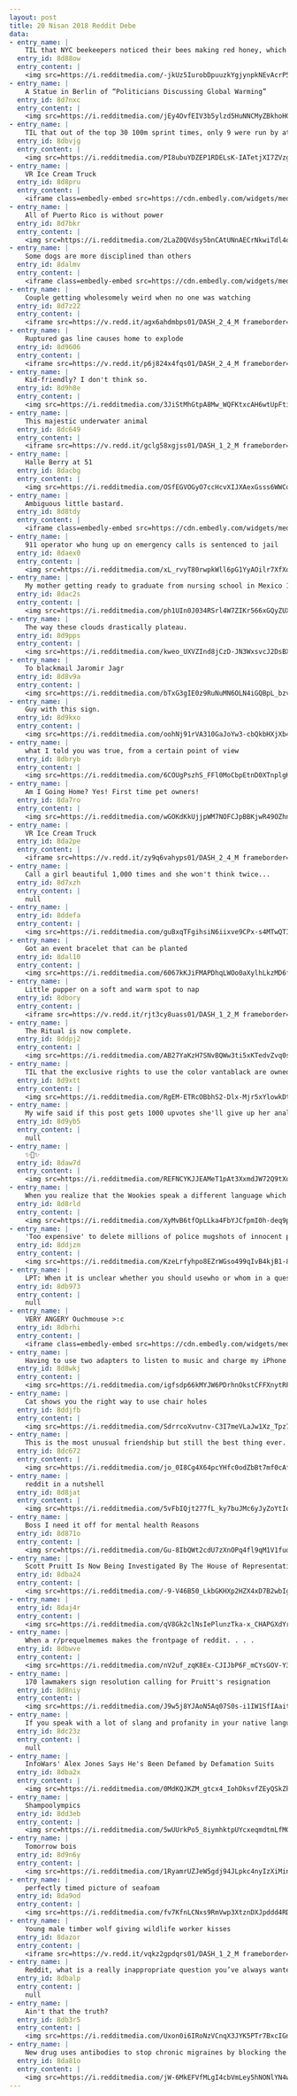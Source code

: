 ```yaml
---
layout: post
title: 20 Nisan 2018 Reddit Debe
data:
- entry_name: |
    TIL that NYC beekeepers noticed their bees making red honey, which led to an investigation that ultimately exposed the city's largest marijuana farm in the basement of a Brooklyn cherry factory
  entry_id: 8d88ow
  entry_content: |
    <img src=https://i.redditmedia.com/-jkUz5IurobDpuuzkYgjynpkNEvAcrP5R6BHAFPbA2I.jpg?s=c0a597ef39a5d1e9662c1537481523d7 frameborder=0>
- entry_name: |
    A Statue in Berlin of “Politicians Discussing Global Warming”
  entry_id: 8d7nxc
  entry_content: |
    <img src=https://i.redditmedia.com/jEy4OvfEIV3b5ylzd5HuNNCMyZBkhoHG2gxjPVylNtM.jpg?s=9d14ba42c821932ca24c246f903a8d2c frameborder=0>
- entry_name: |
    TIL that out of the top 30 100m sprint times, only 9 were run by athletes not associated with doping, all 9 are by Usain Bolt.
  entry_id: 8dbvjg
  entry_content: |
    <img src=https://i.redditmedia.com/PI8ubuYDZEP1RDELsK-IATetjXI7ZVzg1is-Siq1lPU.jpg?s=2f8029650d1edae83e12bd8a08160829 frameborder=0>
- entry_name: |
    VR Ice Cream Truck
  entry_id: 8d8pru
  entry_content: |
    <iframe class=embedly-embed src=https://cdn.embedly.com/widgets/media.html?src=https%3A%2F%2Fgfycat.com%2Fifr%2FWhisperedBonyBuffalo&url=https%3A%2F%2Fgfycat.com%2FWhisperedBonyBuffalo&image=https%3A%2F%2Fthumbs.gfycat.com%2FWhisperedBonyBuffalo-size_restricted.gif&key=522baf40bd3911e08d854040d3dc5c07&type=text%2Fhtml&schema=gfycat width=600 height=450 scrolling=no frameborder=0 allowfullscreen></iframe>
- entry_name: |
    All of Puerto Rico is without power
  entry_id: 8d7bkr
  entry_content: |
    <img src=https://i.redditmedia.com/2LaZ0QVdsy5bnCAtUNnAECrNkwiTdl4qG5UWXuz4b-E.jpg?s=cf310616f07570f8d6e58844f6affea0 frameborder=0>
- entry_name: |
    Some dogs are more disciplined than others
  entry_id: 8dalmv
  entry_content: |
    <iframe class=embedly-embed src=https://cdn.embedly.com/widgets/media.html?src=https%3A%2F%2Fgfycat.com%2Fifr%2FDearDazzlingBlacknorwegianelkhound&url=https%3A%2F%2Fgfycat.com%2FDearDazzlingBlacknorwegianelkhound&image=https%3A%2F%2Fthumbs.gfycat.com%2FDearDazzlingBlacknorwegianelkhound-size_restricted.gif&key=522baf40bd3911e08d854040d3dc5c07&type=text%2Fhtml&schema=gfycat width=600 height=450 scrolling=no frameborder=0 allowfullscreen></iframe>
- entry_name: |
    Couple getting wholesomely weird when no one was watching
  entry_id: 8d7z22
  entry_content: |
    <iframe src=https://v.redd.it/agx6ahdmbps01/DASH_2_4_M frameborder=0></iframe>
- entry_name: |
    Ruptured gas line causes home to explode
  entry_id: 8d9606
  entry_content: |
    <iframe src=https://v.redd.it/p6j824x4fqs01/DASH_2_4_M frameborder=0></iframe>
- entry_name: |
    Kid-friendly? I don't think so.
  entry_id: 8d9h8e
  entry_content: |
    <img src=https://i.redditmedia.com/3JiStMhGtpA8Mw_WQFKtxcAH6wtUpFtiR10gSrwGdg8.jpg?s=f2f7ee0f8d43562757474ed93ef10c72 frameborder=0>
- entry_name: |
    This majestic underwater animal
  entry_id: 8dc649
  entry_content: |
    <iframe src=https://v.redd.it/gclg58xgjss01/DASH_1_2_M frameborder=0></iframe>
- entry_name: |
    Halle Berry at 51
  entry_id: 8dacbg
  entry_content: |
    <img src=https://i.redditmedia.com/OSfEGVOGyO7ccHcvXIJXAexGsss6WWCqmAYs9p2iWQE.jpg?s=de408f3d092de9e2fd271a73b6549e48 frameborder=0>
- entry_name: |
    Ambiguous little bastard.
  entry_id: 8d8tdy
  entry_content: |
    <iframe class=embedly-embed src=https://cdn.embedly.com/widgets/media.html?src=https%3A%2F%2Fgfycat.com%2Fifr%2FGracefulWhoppingLeafcutterant&url=https%3A%2F%2Fgfycat.com%2FGracefulWhoppingLeafcutterant&image=https%3A%2F%2Fthumbs.gfycat.com%2FGracefulWhoppingLeafcutterant-size_restricted.gif&key=522baf40bd3911e08d854040d3dc5c07&type=text%2Fhtml&schema=gfycat width=600 height=600 scrolling=no frameborder=0 allowfullscreen></iframe>
- entry_name: |
    911 operator who hung up on emergency calls is sentenced to jail
  entry_id: 8daex0
  entry_content: |
    <img src=https://i.redditmedia.com/xL_rvyT80rwpkWll6pG1YyAOilr7XfXoMLU02AxNbxc.jpg?s=393bc0406d629d332b00afe22825520b frameborder=0>
- entry_name: |
    My mother getting ready to graduate from nursing school in Mexico 1969
  entry_id: 8dac2s
  entry_content: |
    <img src=https://i.redditmedia.com/ph1UIn0J034RSrl4W7ZIKr566xGQyZUX0dPqddZcS7g.jpg?s=efb1aefc83fe7a1cf86e22fa1dbd6117 frameborder=0>
- entry_name: |
    The way these clouds drastically plateau.
  entry_id: 8d9pps
  entry_content: |
    <img src=https://i.redditmedia.com/kweo_UXVZInd8jCzD-JN3WxsvcJ2DsBXbL6DBTYXTww.jpg?s=f16fae4e60dd79be58ee8df074a29fa4 frameborder=0>
- entry_name: |
    To blackmail Jaromir Jagr
  entry_id: 8d8v9a
  entry_content: |
    <img src=https://i.redditmedia.com/bTxG3gIE0z9RuNuMN6OLN4iGQBpL_bzvkfuA1m95Pko.jpg?s=941420ea44b8e0942eeba4b7738a96a1 frameborder=0>
- entry_name: |
    Guy with this sign.
  entry_id: 8d9kxo
  entry_content: |
    <img src=https://i.redditmedia.com/oohNj91rVA310GaJoYw3-cbQkbHXjXb485i7Ka_upcI.jpg?s=6a2697cdacadd3841b49e56513797642 frameborder=0>
- entry_name: |
    what I told you was true, from a certain point of view
  entry_id: 8dbryb
  entry_content: |
    <img src=https://i.redditmedia.com/6COUgPszhS_FFl0MoCbpEtnD0XTnplgKOGBbS48udhU.png?s=9e1925390c724d6cff0745868922374d frameborder=0>
- entry_name: |
    Am I Going Home? Yes! First time pet owners!
  entry_id: 8da7ro
  entry_content: |
    <img src=https://i.redditmedia.com/wGOKdKkUjjpWM7NOFCJpBBKjwR49OZhnnACq-hTm2QQ.jpg?s=ca4e839f2e8d08fc094e79628410825c frameborder=0>
- entry_name: |
    VR Ice Cream Truck
  entry_id: 8da2pe
  entry_content: |
    <iframe src=https://v.redd.it/zy9q6vahyps01/DASH_2_4_M frameborder=0></iframe>
- entry_name: |
    Call a girl beautiful 1,000 times and she won't think twice...
  entry_id: 8d7xzh
  entry_content: |
    null
- entry_name: |
  entry_id: 8ddefa
  entry_content: |
    <img src=https://i.redditmedia.com/guBxqTFgihsiN6iixve9CPx-s4MTwQTIjIoJOcI6cQY.jpg?s=658b44546fa221d91ecee128536a2f74 frameborder=0>
- entry_name: |
    Got an event bracelet that can be planted
  entry_id: 8dal10
  entry_content: |
    <img src=https://i.redditmedia.com/6067kKJiFMAPDhqLWOo0aXylhLkzMD6fzqdRaKttCoY.jpg?s=cf37bb5e0f761b21c242b9193870c830 frameborder=0>
- entry_name: |
    Little pupper on a soft and warm spot to nap
  entry_id: 8dbory
  entry_content: |
    <iframe src=https://v.redd.it/rjt3cy8uass01/DASH_1_2_M frameborder=0></iframe>
- entry_name: |
    The Ritual is now complete.
  entry_id: 8ddpj2
  entry_content: |
    <img src=https://i.redditmedia.com/AB27YaKzH7SNvBQWw3ti5xKTedvZvq0s_K1YeWs40WU.jpg?s=f4e58bf70d8e275e4b2dd865559f928f frameborder=0>
- entry_name: |
    TIL that the exclusive rights to use the color vantablack are owned by artist Anish Kapoor and nobody else is allowed to use it. As a revenge, another artist created the pinkest pink which everyone is allowed to use, except Anish
  entry_id: 8d9xtt
  entry_content: |
    <img src=https://i.redditmedia.com/RgEM-ETRcOBbhS2-Dlx-Mjr5xYlowkDt8Wp3Imde6Oc.jpg?s=9cdbc650d3a088481f5743cd4d2f03bb frameborder=0>
- entry_name: |
    My wife said if this post gets 1000 upvotes she'll give up her anal virginity tonight!
  entry_id: 8d9yb5
  entry_content: |
    null
- entry_name: |
    ✨🐴✨
  entry_id: 8daw7d
  entry_content: |
    <img src=https://i.redditmedia.com/REFNCYKJJEAMeT1pAt3XxmdJW72Q9tXoTzoFme7DNHw.jpg?s=f49a193f6998b5c343fd3a04bdd3eed1 frameborder=0>
- entry_name: |
    When you realize that the Wookies speak a different language which has no subtitles, thus you can slap any quote on them and increase the meme material.
  entry_id: 8d8rld
  entry_content: |
    <img src=https://i.redditmedia.com/XyMvB6tfOpLLka4FbYJCfpmI0h-deq9psZMO_N5BBMI.png?s=1a5ee4014b000b79b9f363ec6aa625d3 frameborder=0>
- entry_name: |
    'Too expensive' to delete millions of police mugshots of innocent people, minister claims. Up to 20m facial images are retained - six years after High Court ruling that the practice is unlawful because of the 'risk of stigmatisation'.
  entry_id: 8ddjzm
  entry_content: |
    <img src=https://i.redditmedia.com/KzeLrfyhpo8EZrWGso499qIvB4kjB1-8RUqwLB_DvC8.jpg?s=038160731c9a3796c0d47542cf62864d frameborder=0>
- entry_name: |
    LPT: When it is unclear whether you should usewho or whom in a question, pay attention to the potential answer. If he sounds right in the answer then who is usually correct. If him sounds right in the answer then whom is usually correct.
  entry_id: 8db973
  entry_content: |
    null
- entry_name: |
    VERY ANGERY Ouchmouse >:c
  entry_id: 8dbrhi
  entry_content: |
    <iframe class=embedly-embed src=https://cdn.embedly.com/widgets/media.html?src=https%3A%2F%2Fgfycat.com%2Fifr%2FMeatyChubbyAmericanshorthair&url=https%3A%2F%2Fgfycat.com%2FMeatyChubbyAmericanshorthair&image=https%3A%2F%2Fthumbs.gfycat.com%2FMeatyChubbyAmericanshorthair-size_restricted.gif&key=2aa3c4d5f3de4f5b9120b660ad850dc9&type=text%2Fhtml&schema=gfycat width=600 height=600 scrolling=no frameborder=0 allowfullscreen></iframe>
- entry_name: |
    Having to use two adapters to listen to music and charge my iPhone 7
  entry_id: 8d8wkj
  entry_content: |
    <img src=https://i.redditmedia.com/igfsdp66kMYJW6PDrhnOkstCFFXnytRFYS0GQjaKS9E.jpg?s=02425ce6d2d2b8388325a048137d42d8 frameborder=0>
- entry_name: |
    Cat shows you the right way to use chair holes
  entry_id: 8ddjfb
  entry_content: |
    <img src=https://i.redditmedia.com/SdrrcoXvutnv-C3I7meVLaJw1Xz_Tpz7-4IyJv227C8.jpg?s=e40f89370cda27bf9cb49a8fb8c97907 frameborder=0>
- entry_name: |
    This is the most unusual friendship but still the best thing ever.
  entry_id: 8dc672
  entry_content: |
    <img src=https://i.redditmedia.com/jo_0I8Cg4X64pcYHfc0odZbBt7mf0cAfvt7TNcV7Pnk.jpg?s=0ffb1eb2adf434f474fd9f8d95ea27da frameborder=0>
- entry_name: |
    reddit in a nutshell
  entry_id: 8d8jat
  entry_content: |
    <img src=https://i.redditmedia.com/5vFbIQjt277fL_ky7buJMc6yJyZoYtIoIzSAYaMggTQ.png?s=686a2946e4d752b8c1b68cfc5c9f399f frameborder=0>
- entry_name: |
    Boss I need it off for mental health Reasons
  entry_id: 8d871o
  entry_content: |
    <img src=https://i.redditmedia.com/Gu-8IbQWt2cdU7zXnOPq4fl9qM1V1fud8Z9IG9TNsnI.jpg?s=2ad99d23a00d26fe479db15c231f666f frameborder=0>
- entry_name: |
    Scott Pruitt Is Now Being Investigated By The House of Representatives, Senate, White House, Office of Management and Budget, Government Accountability Office, and EPA Inspector General : Congressman Don Beyer
  entry_id: 8dba24
  entry_content: |
    <img src=https://i.redditmedia.com/-9-V46B50_LkbGKHXp2HZX4xD7B2wbIgdN8_Jc8kWrA.jpg?s=6766923598b826bf056c5f1d81c241f1 frameborder=0>
- entry_name: |
  entry_id: 8daj4r
  entry_content: |
    <img src=https://i.redditmedia.com/qV8Gk2clNsIePlunzTka-x_CHAPGXdYrY6P3IMiMa6Y.jpg?s=fb008910724e9d9d51d17497469afade frameborder=0>
- entry_name: |
    When a r/prequelmemes makes the frontpage of reddit. . . .
  entry_id: 8dbwve
  entry_content: |
    <img src=https://i.redditmedia.com/nV2uf_zqK8Ex-CJIJbP6F_mCYsGOV-Y3aZf7a5T5D4c.jpg?s=b605a56514051ccd25b99257095ece89 frameborder=0>
- entry_name: |
    170 lawmakers sign resolution calling for Pruitt's resignation
  entry_id: 8d8niy
  entry_content: |
    <img src=https://i.redditmedia.com/J9w5j8YJAoN5Aq07S0s-i1IW1SfIAaitMWJgagaeUS0.jpg?s=75f52f8cd2cd039c11974e3da5a62e6e frameborder=0>
- entry_name: |
    If you speak with a lot of slang and profanity in your native language, you don't speak the language very well. If you speak with a lot of slang and profanity in a second language, you speak the language excellently.
  entry_id: 8dc23z
  entry_content: |
    null
- entry_name: |
    InfoWars' Alex Jones Says He's Been Defamed by Defamation Suits
  entry_id: 8dba2x
  entry_content: |
    <img src=https://i.redditmedia.com/0MdKQJKZM_gtcx4_IohDksvfZEyQSkZkdwrImsYn6QA.jpg?s=0fbe97b03b92b8f746a9c103fa196819 frameborder=0>
- entry_name: |
    Shampoolympics
  entry_id: 8dd3eb
  entry_content: |
    <img src=https://i.redditmedia.com/5wUUrkPo5_8iymhktpUYcxeqmdtmLfMG2R7EzVBJQ0I.png?s=5271aef9758f71ce36fc14cc8e0b875b frameborder=0>
- entry_name: |
    Tomorrow bois
  entry_id: 8d9n6y
  entry_content: |
    <img src=https://i.redditmedia.com/1RyamrUZJeW5gdj94JLpkc4nyIzXiMinjFv8y4Barrk.jpg?s=fb98afd7425173efd7635dc501b44747 frameborder=0>
- entry_name: |
    perfectly timed picture of seafoam
  entry_id: 8da9od
  entry_content: |
    <img src=https://i.redditmedia.com/fv7KfnLCNxs9RmVwp3XtznDXJpddd4RDSo1CT7pp-XI.jpg?s=c850da133b6b4ff0e64f0fd4b01a8842 frameborder=0>
- entry_name: |
    Young male timber wolf giving wildlife worker kisses
  entry_id: 8dazor
  entry_content: |
    <iframe src=https://v.redd.it/vqkz2gpdqrs01/DASH_1_2_M frameborder=0></iframe>
- entry_name: |
    Reddit, what is a really inappropriate question you’ve always wanted to ask?
  entry_id: 8dbalp
  entry_content: |
    null
- entry_name: |
    Ain't that the truth?
  entry_id: 8db3r5
  entry_content: |
    <img src=https://i.redditmedia.com/Uxon0i6IRoNzVCnqX3JYK5PTr7BxcIGn59zthaktA88.png?s=d187b7c1661baf5bee0d7636f9b58dc2 frameborder=0>
- entry_name: |
    New drug uses antibodies to stop chronic migraines by blocking the neural pathway that sends pain signals to the brain during a migraine. Phase III trials on about 1,000 subjects are complete now and there are already plans for it to be approved by the FDA.
  entry_id: 8da81o
  entry_content: |
    <img src=https://i.redditmedia.com/jW-6MkEFVfMLgI4cbVmLey5hNONlYN4wnv7bxET0uDw.jpg?s=1b7df1c738a6d9c6cda32bcd8cde9bbf frameborder=0>
---
```

